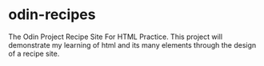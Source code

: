 # odin-recipes
The Odin Project Recipe Site For HTML Practice.
This project will demonstrate my learning of html and its many elements through the design of a recipe site.
